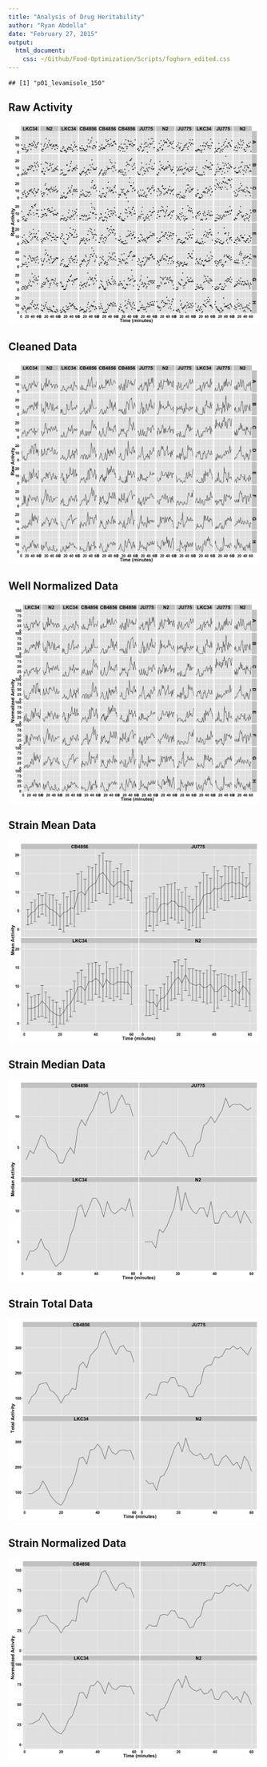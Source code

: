 ```yaml
---
title: "Analysis of Drug Heritability"
author: "Ryan Abdella"
date: "February 27, 2015"
output:
  html_document:
    css: ~/Github/Food-Optimization/Scripts/foghorn_edited.css
---
```




```
## [1] "p01_levamisole_150"
```



## Raw Activity ##

![plot of chunk Raw](./Data/Processed/p01_levamisole_150/p01_levamisole_150_Raw-1.png) 

## Cleaned Data ##



![plot of chunk Cleaned](./Data/Processed/p01_levamisole_150/p01_levamisole_150_Cleaned-1.png) 

## Well Normalized Data ##



![plot of chunk Well_Normalized](./Data/Processed/p01_levamisole_150/p01_levamisole_150_Well_Normalized-1.png) 



## Strain Mean Data ##

![plot of chunk Strain_Mean](./Data/Processed/p01_levamisole_150/p01_levamisole_150_Strain_Mean-1.png) 

## Strain Median Data ##

![plot of chunk Strain_Median](./Data/Processed/p01_levamisole_150/p01_levamisole_150_Strain_Median-1.png) 

## Strain Total Data ##

![plot of chunk Strain_Total](./Data/Processed/p01_levamisole_150/p01_levamisole_150_Strain_Total-1.png) 

## Strain Normalized Data ##



![plot of chunk Strain_Normalized](./Data/Processed/p01_levamisole_150/p01_levamisole_150_Strain_Normalized-1.png) 
